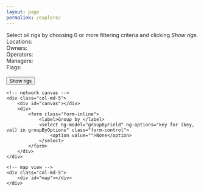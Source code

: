 ```yaml
---
layout: page
permalink: /explore/
---
```

<div ng-controller="NetworkController as network" class="container-fluid">
    <!-- query controls -->
    <div class="col-md-2">
        <form ng-submit="network.createViews()" role="form">
            <span class="text-muted">Select oil rigs by choosing 0 or more filtering criteria and clicking <em>Show rigs</em>.</span>
            <label>Locations:</label>
            <div multi-select input-model="locationValues" button-label="name" item-label="name" tick-property="ticked" default-label="any country"></div>
            <label>Owners:</label>
            <div multi-select input-model="ownerValues" button-label="name" item-label="name" tick-property="ticked" default-label="anyone"></div>
            <label>Operators:</label>
            <div multi-select input-model="operatorValues" button-label="name" item-label="name" tick-property="ticked" default-label="anyone"></div>
            <label>Managers:</label>
            <div multi-select input-model="managerValues" button-label="name" item-label="name" tick-property="ticked" default-label="anyone"></div>
            <label>Flags:</label>
            <div multi-select input-model="flagValues" button-label="name" item-label="name" tick-property="ticked" default-label="any country"></div>
            <br/><input type="submit" class="btn btn-primary" value="Show rigs" />
        </form>
    </div>

    <!-- network canvas -->
    <div class="col-md-5">
        <div id="canvas"></div>
        <div>
            <form class="form-inline">
                <label>Group by </label>
                <select ng-model="groupByField" ng-options="key for (key, val) in groupByOptions" class="form-control">
                    <option value="">None</option>
                </select>
            </form>
        </div>
    </div>

    <!-- map view -->
    <div class="col-md-5">
        <div id="map"></div>
    </div>
</div>

<script type="text/javascript" src="{{ "/assets/js/jquery/jquery.min.js" | prepend: site.baseurl }}"></script>
<script type="text/javascript" src="{{ "/assets/js/angular/angular.min.js" | prepend: site.baseurl }}"></script>
<script type="text/javascript" src="{{ "/assets/js/angular-multi-select/angular-multi-select.js" | prepend: site.baseurl }}"></script>
<script type="text/javascript" src="{{ "/assets/js/d3/d3.min.js" | prepend: site.baseurl }}"></script>
<script type="text/javascript" src="{{ "/assets/js/d3-geo-projection/index.js" | prepend: site.baseurl }}"></script>
<script type="text/javascript" src="{{ "/assets/js/topojson/topojson.js" | prepend: site.baseurl }}"></script>
<script type="text/javascript" src="{{ "/assets/js/webcola/cola.v3.min.js" | prepend: site.baseurl }}"></script>
<script type="text/javascript" src="{{ "/assets/js/crossfilter/crossfilter.min.js" | prepend: site.baseurl }}"></script>
<script type="text/javascript" src="{{ "/assets/js/app-network.js" | prepend: site.baseurl }}"></script>

<link rel="stylesheet" href="{{ "/assets/css/angular-multi-select/angular-multi-select.css" | prepend: site.baseurl }}" />
<style>
    .container-fluid {
        padding: 0;
    }

    .container-fluid > div:first-child {padding-left: 0;}
    .container-fluid > div:last-child {padding-right: 0;}

    /* Network style */

    .relation {
        stroke: #ECD078;
        stroke-width: 2px;
    }
    .relation-manager {stroke: #D95B43;}
    .relation-operator {stroke: #542437;}

    .entity {stroke-width: 1px;}
    .entity-rig {
        fill: #53777A;
        stroke: rgba(110, 158, 162, 1.0);
    }
    .entity-company {
        fill: #C02942;
        stroke: rgba(255, 59, 88, 1.0);
    }

    .group {
        fill: rgba(255, 255, 255, 0.25);
        stroke: rgba(255, 255, 255, 0.33);
        stroke-width: 1px;
    }

    text.label {
        fill: white;
        font-size: 8px;
    }

    /* Widgets style */

    label {margin-top: 12px;}

    .multiSelect > .multiSelectButton,
    .multiSelect > .checkboxLayer,
    .multiSelect .checkBoxContainer,
    .multiSelect .multiSelectItem,
    .multiSelect .multiSelectItem * {
        width: 100%;
    }

    .multiSelect > .multiSelectButton {
        text-align: left;
    }

    .multiSelect .multiSelectItem span {
        display: inline-block;
        text-overflow: ellipsis;
        overflow: hidden;
        white-space: nowrap;
    }

    /* Map style */

    .graticule {
      fill: none;
      stroke: #777;
      stroke-width: .5px;
      stroke-opacity: .5;
    }

    .land {
      fill: #222;
    }

    .boundary {
      fill: none;
      stroke: #fff;
      stroke-width: .5px;
    }

    .marker1, .marker2 {}

    .connection {
        stroke: #C02942;
        stroke-width: 0.5px;
    }
</style>
